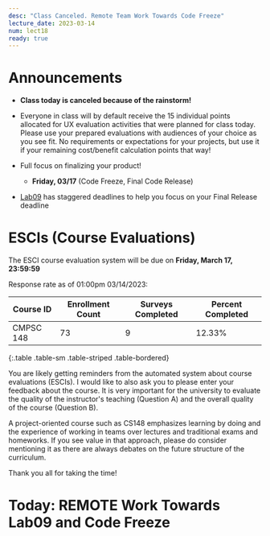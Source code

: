 ```yaml
---
desc: "Class Canceled. Remote Team Work Towards Code Freeze"
lecture_date: 2023-03-14
num: lect18
ready: true
---
```


# Announcements
* **Class today is canceled because of the rainstorm!** 

* Everyone in class will by default receive the 15 individual points allocated for UX evaluation activities that were planned for class today. Please use your prepared evaluations with audiences of your choice as you see fit. No requirements or expectations for your projects, but use it if your remaining cost/benefit calculation points that way!

* Full focus on finalizing your product! 
    * **Friday, 03/17** (Code Freeze, Final Code Release)
* [Lab09](https://ucsb-cs148.github.io/w23/lab/lab09/) has staggered deadlines to help you focus on your Final Release deadline

# ESCIs (Course Evaluations)

The ESCI course evaluation system will be due on **Friday, March 17, 23:59:59**

Response rate as of 01:00pm 03/14/2023:

| Course ID |	Enrollment Count	|Surveys Completed	|Percent Completed|
|-|-|-|-|
| CMPSC 148 	| 73	| 9 |	12.33% |
{:.table .table-sm .table-striped .table-bordered}

You are likely getting reminders from the automated system about course evaluations (ESCIs). I would like to also ask you to please enter your feedback about the course.  It is very important for the university to evaluate the quality of the instructor's teaching (Question A) and the overall quality of the course (Question B).

A project-oriented course such as CS148 emphasizes learning by doing and the experience of working in teams over lectures and traditional exams and homeworks. If you see value in that approach, please do consider mentioning it as there are always debates on the future structure of the curriculum.  

Thank you all for taking the time!  


# Today: **REMOTE** Work Towards Lab09 and Code Freeze











